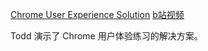 [Chrome User Experience Solution](https://frontendmasters.com/courses/web-perf/chrome-user-experience-solution/)
[b站视频](https://www.bilibili.com/video/BV1s34y1r7hB?p=13&vd_source=22af953ea4c09540ad1966711a2d53f0)

Todd 演示了 Chrome 用户体验练习的解决方案。